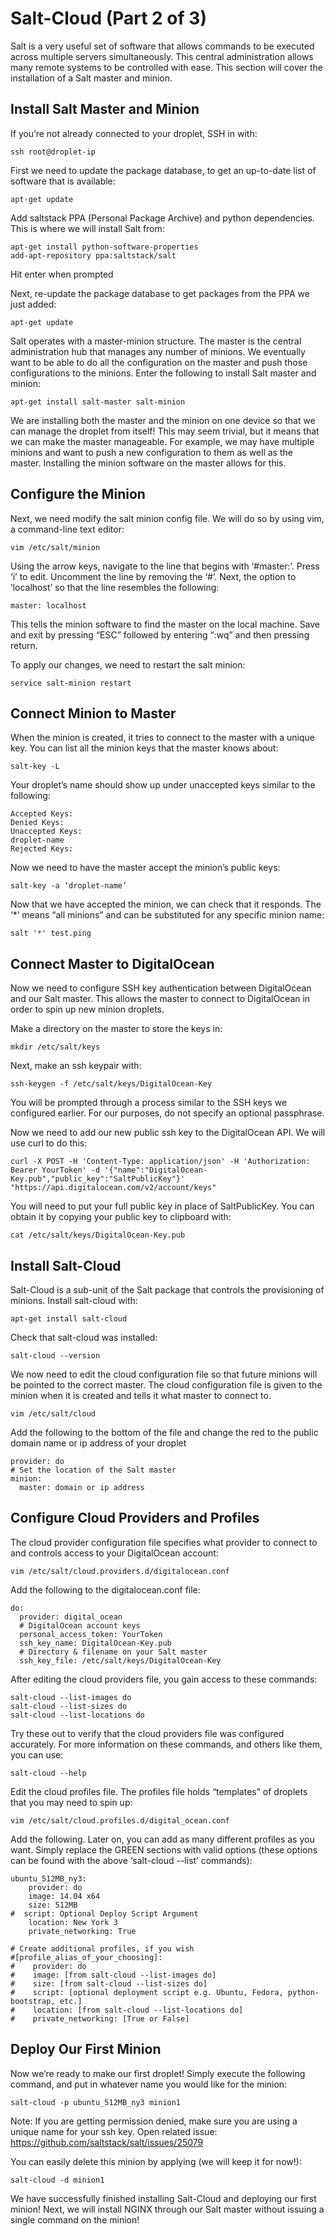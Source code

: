 # Salt-Cloud (Part 2 of 3)

Salt is a very useful set of software that allows commands to be executed across multiple servers simultaneously. This central administration allows many remote systems to be controlled with ease. This section will cover the installation of a Salt master and minion.

## Install Salt Master and Minion

If you’re not already connected to your droplet, SSH in with:

    ssh root@droplet-ip     

First we need to update the package database, to get an up-to-date list of software that is available:

    apt-get update

Add saltstack PPA (Personal Package Archive) and python dependencies. This is where we will install Salt from:

    apt-get install python-software-properties
    add-apt-repository ppa:saltstack/salt

Hit enter when prompted

Next, re-update the package database to get packages from the PPA we just added:

    apt-get update

Salt operates with a master-minion structure. The master is the central administration hub that manages any number of minions. We eventually want to be able to do all the configuration on the master and push those configurations to the minions. Enter the following to install Salt master and minion:

    apt-get install salt-master salt-minion

We are installing both the master and the minion on one device so that we can manage the droplet from itself! This may seem trivial, but it means that we can make the master manageable. For example, we may have multiple minions and want to push a new configuration to them as well as the master. Installing the minion software on the master allows for this. 

## Configure the Minion

Next, we need modify the salt minion config file. We will do so by using vim, a command-line text editor:

    vim /etc/salt/minion

Using the arrow keys, navigate to the line that begins with ‘#master:’. Press ‘i’ to edit. Uncomment the line by removing the ‘#’. Next, the option to ’localhost’ so that the line resembles the following:

    master: localhost

This tells the minion software to find the master on the local machine. Save and exit by pressing “ESC” followed by entering “:wq” and then pressing return.

To apply our changes, we need to restart the salt minion:

    service salt-minion restart

## Connect Minion to Master

When the minion is created, it tries to connect to the master with a unique key. You can list all the minion keys that the master knows about:

    salt-key -L

Your droplet’s name should show up under unaccepted keys similar to the following:

    Accepted Keys:
    Denied Keys:
    Unaccepted Keys:
    droplet-name
    Rejected Keys:

Now we need to have the master accept the minion’s public keys:

    salt-key -a ‘droplet-name’

Now that we have accepted the minion, we can check that it responds. The ‘*’ means “all minions” and can be substituted for any specific minion name:

    salt '*' test.ping

## Connect Master to DigitalOcean

Now we need to configure SSH key authentication between DigitalOcean and our Salt master. This allows the master to connect to DigitalOcean in order to spin up new minion droplets.

Make a directory on the master to store the keys in:

    mkdir /etc/salt/keys

Next, make an ssh keypair with:

    ssh-keygen -f /etc/salt/keys/DigitalOcean-Key

You will be prompted through a process similar to the SSH keys we configured earlier. For our purposes, do not specify an optional passphrase. 

Now we need to add our new public ssh key to the DigitalOcean API. We will use curl to do this:

    curl -X POST -H 'Content-Type: application/json' -H 'Authorization: Bearer YourToken' -d '{"name":"DigitalOcean-Key.pub","public_key":"SaltPublicKey"}' "https://api.digitalocean.com/v2/account/keys"

You will need to put your full public key in place of SaltPublicKey. You can obtain it by copying your public key to clipboard with:

    cat /etc/salt/keys/DigitalOcean-Key.pub

## Install Salt-Cloud

Salt-Cloud is a sub-unit of the Salt package that controls the provisioning of minions. Install salt-cloud with:

    apt-get install salt-cloud

Check that salt-cloud was installed:

    salt-cloud --version

We now need to edit the cloud configuration file so that future minions will be pointed to the correct master. The cloud configuration file is given to the minion when it is created and tells it what master to connect to.

    vim /etc/salt/cloud

Add the following to the bottom of the file and change the red to the public domain name or ip address of your droplet

    provider: do
    # Set the location of the Salt master
    minion:
      master: domain or ip address

## Configure Cloud Providers and Profiles

The cloud provider configuration file specifies what provider to connect to and controls access to your DigitalOcean account:

    vim /etc/salt/cloud.providers.d/digitalocean.conf

Add the following to the digitalocean.conf file:

    do:
      provider: digital_ocean
      # DigitalOcean account keys
      personal_access_token: YourToken
      ssh_key_name: DigitalOcean-Key.pub
      # Directory & filename on your Salt master
      ssh_key_file: /etc/salt/keys/DigitalOcean-Key

After editing the cloud providers file, you gain access to these commands:

    salt-cloud --list-images do
    salt-cloud --list-sizes do
    salt-cloud --list-locations do
    
Try these out to verify that the cloud providers file was configured accurately.
For more information on these commands, and others like them, you can use:

    salt-cloud --help

Edit the cloud profiles file. The profiles file holds “templates” of droplets that you may need to spin up:

    vim /etc/salt/cloud.profiles.d/digital_ocean.conf

Add the following. Later on, you can add as many different profiles as you want. Simply replace the GREEN sections with valid options (these options can be found with the above ‘salt-cloud --list’ commands):

    ubuntu_512MB_ny3:
        provider: do
        image: 14.04 x64
        size: 512MB
    #  script: Optional Deploy Script Argument
        location: New York 3
        private_networking: True
        
    # Create additional profiles, if you wish
    #[profile_alias_of_your_choosing]:
    #    provider: do
    #    image: [from salt-cloud --list-images do]
    #    size: [from salt-cloud --list-sizes do]
    #    script: [optional deployment script e.g. Ubuntu, Fedora, python-bootstrap, etc.]
    #    location: [from salt-cloud --list-locations do]
    #    private_networking: [True or False]

## Deploy Our First Minion

Now we’re ready to make our first droplet! Simply execute the following command, and put in whatever name you would like for the minion:

    salt-cloud -p ubuntu_512MB_ny3 minion1

Note: If you are getting permission denied, make sure you are using a unique name for your ssh key. Open related issue: https://github.com/saltstack/salt/issues/25079

You can easily delete this minion by applying (we will keep it for now!):

    salt-cloud -d minion1

We have successfully finished installing Salt-Cloud and deploying our first minion! Next, we will install NGINX through our Salt master without issuing a single command on the minion!
